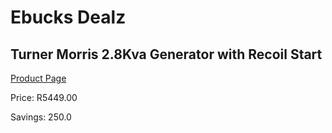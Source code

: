 
# Ebucks Dealz
## Turner Morris 2.8Kva Generator with Recoil Start
[Product Page](https://www.ebucks.com/web/shop/productSelected.do?prodId=1190806456&catId=375509364)

Price: R5449.00

Savings: 250.0


	